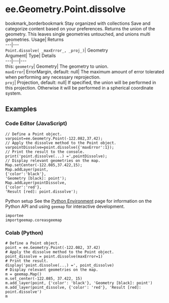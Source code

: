  
#  ee.Geometry.Point.dissolve 
bookmark_borderbookmark Stay organized with collections  Save and categorize content based on your preferences. 
Returns the union of the geometry. This leaves single geometries untouched, and unions multi geometries. Usage| Returns  
---|---  
`Point.dissolve( _maxError_, _proj_)`| Geometry  
Argument| Type| Details  
---|---|---  
this: `geometry`| Geometry| The geometry to union.  
`maxError`| ErrorMargin, default: null| The maximum amount of error tolerated when performing any necessary reprojection.  
`proj`| Projection, default: null| If specified, the union will be performed in this projection. Otherwise it will be performed in a spherical coordinate system.  
## Examples
### Code Editor (JavaScript)
```
// Define a Point object.
varpoint=ee.Geometry.Point(-122.082,37.42);
// Apply the dissolve method to the Point object.
varpointDissolve=point.dissolve({'maxError':1});
// Print the result to the console.
print('point.dissolve(...) =',pointDissolve);
// Display relevant geometries on the map.
Map.setCenter(-122.085,37.422,15);
Map.addLayer(point,
{'color':'black'},
'Geometry [black]: point');
Map.addLayer(pointDissolve,
{'color':'red'},
'Result [red]: point.dissolve');
```

Python setup
See the [ Python Environment](https://developers.google.com/earth-engine/guides/python_install) page for information on the Python API and using `geemap` for interactive development.
```
importee
importgeemap.coreasgeemap
```

### Colab (Python)
```
# Define a Point object.
point = ee.Geometry.Point(-122.082, 37.42)
# Apply the dissolve method to the Point object.
point_dissolve = point.dissolve(maxError=1)
# Print the result.
display('point.dissolve(...) =', point_dissolve)
# Display relevant geometries on the map.
m = geemap.Map()
m.set_center(-122.085, 37.422, 15)
m.add_layer(point, {'color': 'black'}, 'Geometry [black]: point')
m.add_layer(point_dissolve, {'color': 'red'}, 'Result [red]: point.dissolve')
m
```

